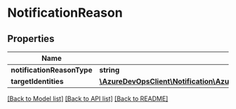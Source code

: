 # NotificationReason

## Properties
Name | Type | Description | Notes
------------ | ------------- | ------------- | -------------
**notificationReasonType** | **string** |  | [optional] 
**targetIdentities** | [**\AzureDevOpsClient\Notification\AzureDevOpsClient\Notification\Model\IdentityRef[]**](IdentityRef.md) |  | [optional] 

[[Back to Model list]](../README.md#documentation-for-models) [[Back to API list]](../README.md#documentation-for-api-endpoints) [[Back to README]](../README.md)


